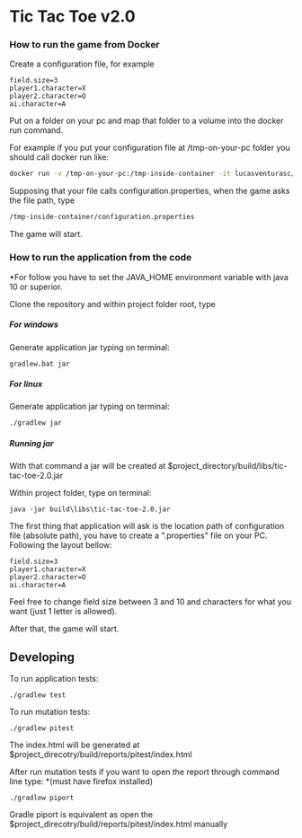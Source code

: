 # Tic Tac Toe v2.0

### How to run the game from Docker

Create a configuration file, for example

```properties
field.size=3
player1.character=X
player2.character=O
ai.character=A
```

Put on a folder on your pc and map that folder to a volume into
the docker run command.

For example if you put your configuration file at /tmp-on-your-pc folder
you should call docker run like:
```bash
docker run -v /tmp-on-your-pc:/tmp-inside-container -it lucasventurasc/tictactoe:2.0
```

Supposing that your file calls configuration.properties,
when the game asks the file path, type

```bash
/tmp-inside-container/configuration.properties
```

The game will start.

### How to run the application from the code

*For follow you have to set the JAVA_HOME environment variable with java 10 or superior.

Clone the repository and within project folder root, type

##### For windows
Generate application jar typing on terminal:
```cmd
gradlew.bat jar
```
##### For linux
Generate application jar typing on terminal:
```bash
./gradlew jar
```
##### Running jar
With that command a jar will be created at $project_directory/build/libs/tic-tac-toe-2.0.jar

Within project folder, type on terminal:
```
java -jar build\libs\tic-tac-toe-2.0.jar
```

The first thing that application will ask is the location path of configuration file (absolute path), 
you have to create a ".properties" file on your PC. Following the layout bellow:

```properties
field.size=3
player1.character=X
player2.character=O
ai.character=A
```
Feel free to change field size between 3 and 10 and characters for what you want (just 1 letter is allowed).

After that, the game will start.

## Developing

To run application tests:
```
./gradlew test
```

To run mutation tests:
```
./gradlew pitest
```
The index.html will be generated at $project_direcotry/build/reports/pitest/index.html

After run mutation tests if you want to open the report through command line type:
*(must have firefox installed)

```
./gradlew piport
```
Gradle piport is equivalent as open the $project_direcotry/build/reports/pitest/index.html manually
